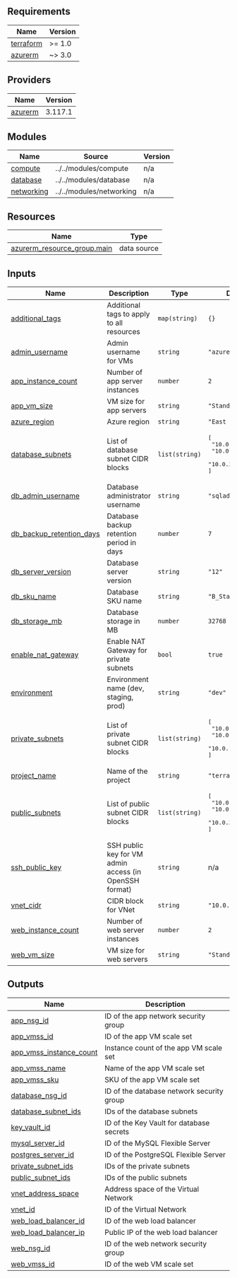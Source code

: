 <!-- BEGIN_TF_DOCS -->
## Requirements

| Name | Version |
|------|---------|
| <a name="requirement_terraform"></a> [terraform](#requirement\_terraform) | >= 1.0 |
| <a name="requirement_azurerm"></a> [azurerm](#requirement\_azurerm) | ~> 3.0 |

## Providers

| Name | Version |
|------|---------|
| <a name="provider_azurerm"></a> [azurerm](#provider\_azurerm) | 3.117.1 |

## Modules

| Name | Source | Version |
|------|--------|---------|
| <a name="module_compute"></a> [compute](#module\_compute) | ../../modules/compute | n/a |
| <a name="module_database"></a> [database](#module\_database) | ../../modules/database | n/a |
| <a name="module_networking"></a> [networking](#module\_networking) | ../../modules/networking | n/a |

## Resources

| Name | Type |
|------|------|
| [azurerm_resource_group.main](https://registry.terraform.io/providers/hashicorp/azurerm/latest/docs/data-sources/resource_group) | data source |

## Inputs

| Name | Description | Type | Default | Required |
|------|-------------|------|---------|:--------:|
| <a name="input_additional_tags"></a> [additional\_tags](#input\_additional\_tags) | Additional tags to apply to all resources | `map(string)` | `{}` | no |
| <a name="input_admin_username"></a> [admin\_username](#input\_admin\_username) | Admin username for VMs | `string` | `"azureuser"` | no |
| <a name="input_app_instance_count"></a> [app\_instance\_count](#input\_app\_instance\_count) | Number of app server instances | `number` | `2` | no |
| <a name="input_app_vm_size"></a> [app\_vm\_size](#input\_app\_vm\_size) | VM size for app servers | `string` | `"Standard_B1s"` | no |
| <a name="input_azure_region"></a> [azure\_region](#input\_azure\_region) | Azure region | `string` | `"East US"` | no |
| <a name="input_database_subnets"></a> [database\_subnets](#input\_database\_subnets) | List of database subnet CIDR blocks | `list(string)` | <pre>[<br>  "10.0.21.0/24",<br>  "10.0.22.0/24",<br>  "10.0.23.0/24"<br>]</pre> | no |
| <a name="input_db_admin_username"></a> [db\_admin\_username](#input\_db\_admin\_username) | Database administrator username | `string` | `"sqladmin"` | no |
| <a name="input_db_backup_retention_days"></a> [db\_backup\_retention\_days](#input\_db\_backup\_retention\_days) | Database backup retention period in days | `number` | `7` | no |
| <a name="input_db_server_version"></a> [db\_server\_version](#input\_db\_server\_version) | Database server version | `string` | `"12"` | no |
| <a name="input_db_sku_name"></a> [db\_sku\_name](#input\_db\_sku\_name) | Database SKU name | `string` | `"B_Standard_B1ms"` | no |
| <a name="input_db_storage_mb"></a> [db\_storage\_mb](#input\_db\_storage\_mb) | Database storage in MB | `number` | `32768` | no |
| <a name="input_enable_nat_gateway"></a> [enable\_nat\_gateway](#input\_enable\_nat\_gateway) | Enable NAT Gateway for private subnets | `bool` | `true` | no |
| <a name="input_environment"></a> [environment](#input\_environment) | Environment name (dev, staging, prod) | `string` | `"dev"` | no |
| <a name="input_private_subnets"></a> [private\_subnets](#input\_private\_subnets) | List of private subnet CIDR blocks | `list(string)` | <pre>[<br>  "10.0.11.0/24",<br>  "10.0.12.0/24",<br>  "10.0.13.0/24"<br>]</pre> | no |
| <a name="input_project_name"></a> [project\_name](#input\_project\_name) | Name of the project | `string` | `"terraform-lab"` | no |
| <a name="input_public_subnets"></a> [public\_subnets](#input\_public\_subnets) | List of public subnet CIDR blocks | `list(string)` | <pre>[<br>  "10.0.1.0/24",<br>  "10.0.2.0/24",<br>  "10.0.3.0/24"<br>]</pre> | no |
| <a name="input_ssh_public_key"></a> [ssh\_public\_key](#input\_ssh\_public\_key) | SSH public key for VM admin access (in OpenSSH format) | `string` | n/a | yes |
| <a name="input_vnet_cidr"></a> [vnet\_cidr](#input\_vnet\_cidr) | CIDR block for VNet | `string` | `"10.0.0.0/16"` | no |
| <a name="input_web_instance_count"></a> [web\_instance\_count](#input\_web\_instance\_count) | Number of web server instances | `number` | `2` | no |
| <a name="input_web_vm_size"></a> [web\_vm\_size](#input\_web\_vm\_size) | VM size for web servers | `string` | `"Standard_B1s"` | no |

## Outputs

| Name | Description |
|------|-------------|
| <a name="output_app_nsg_id"></a> [app\_nsg\_id](#output\_app\_nsg\_id) | ID of the app network security group |
| <a name="output_app_vmss_id"></a> [app\_vmss\_id](#output\_app\_vmss\_id) | ID of the app VM scale set |
| <a name="output_app_vmss_instance_count"></a> [app\_vmss\_instance\_count](#output\_app\_vmss\_instance\_count) | Instance count of the app VM scale set |
| <a name="output_app_vmss_name"></a> [app\_vmss\_name](#output\_app\_vmss\_name) | Name of the app VM scale set |
| <a name="output_app_vmss_sku"></a> [app\_vmss\_sku](#output\_app\_vmss\_sku) | SKU of the app VM scale set |
| <a name="output_database_nsg_id"></a> [database\_nsg\_id](#output\_database\_nsg\_id) | ID of the database network security group |
| <a name="output_database_subnet_ids"></a> [database\_subnet\_ids](#output\_database\_subnet\_ids) | IDs of the database subnets |
| <a name="output_key_vault_id"></a> [key\_vault\_id](#output\_key\_vault\_id) | ID of the Key Vault for database secrets |
| <a name="output_mysql_server_id"></a> [mysql\_server\_id](#output\_mysql\_server\_id) | ID of the MySQL Flexible Server |
| <a name="output_postgres_server_id"></a> [postgres\_server\_id](#output\_postgres\_server\_id) | ID of the PostgreSQL Flexible Server |
| <a name="output_private_subnet_ids"></a> [private\_subnet\_ids](#output\_private\_subnet\_ids) | IDs of the private subnets |
| <a name="output_public_subnet_ids"></a> [public\_subnet\_ids](#output\_public\_subnet\_ids) | IDs of the public subnets |
| <a name="output_vnet_address_space"></a> [vnet\_address\_space](#output\_vnet\_address\_space) | Address space of the Virtual Network |
| <a name="output_vnet_id"></a> [vnet\_id](#output\_vnet\_id) | ID of the Virtual Network |
| <a name="output_web_load_balancer_id"></a> [web\_load\_balancer\_id](#output\_web\_load\_balancer\_id) | ID of the web load balancer |
| <a name="output_web_load_balancer_ip"></a> [web\_load\_balancer\_ip](#output\_web\_load\_balancer\_ip) | Public IP of the web load balancer |
| <a name="output_web_nsg_id"></a> [web\_nsg\_id](#output\_web\_nsg\_id) | ID of the web network security group |
| <a name="output_web_vmss_id"></a> [web\_vmss\_id](#output\_web\_vmss\_id) | ID of the web VM scale set |
<!-- END_TF_DOCS -->